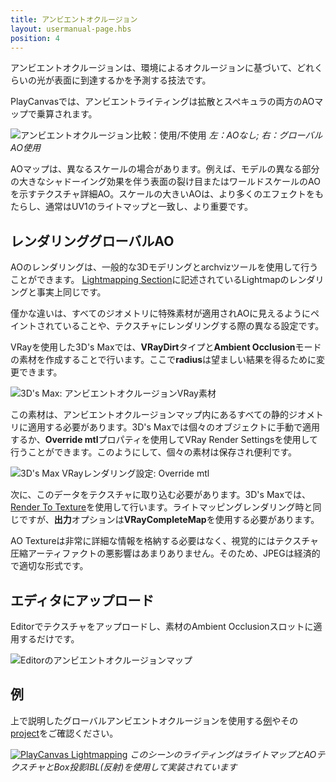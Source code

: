 ```yaml
---
title: アンビエントオクルージョン
layout: usermanual-page.hbs
position: 4
---
```


アンビエントオクルージョンは、環境によるオクルージョンに基づいて、どれくらいの光が表面に到達するかを予測する技法です。

PlayCanvasでは、アンビエントライティングは拡散とスペキュラの両方のAOマップで乗算されます。

![アンビエントオクルージョン比較：使用/不使用][4]
*左：AOなし; 右：グローバルAO使用*

AOマップは、異なるスケールの場合があります。例えば、モデルの異なる部分の大きなシャドーイング効果を伴う表面の裂け目またはワールドスケールのAOを示すテクスチャ詳細AO。スケールの大きいAOは、より多くのエフェクトをもたらし、通常はUV1のライトマップと一致し、より重要です。

## レンダリンググローバルAO

AOのレンダリングは、一般的な3Dモデリングとarchvizツールを使用して行うことができます。 [Lightmapping Section][0]に記述されているLightmapのレンダリングと事実上同じです。

僅かな違いは、すべてのジオメトリに特殊素材が適用されAOに見えるようにペイントされていることや、テクスチャにレンダリングする際の異なる設定です。

VRayを使用した3D's Maxでは、**VRayDirt**タイプと**Ambient Occlusion**モードの素材を作成することで行います。ここで**radius**は望ましい結果を得るために変更できます。

![3D's Max: アンビエントオクルージョンVRay素材][1]

この素材は、アンビエントオクルージョンマップ内にあるすべての静的ジオメトリに適用する必要があります。3D's Maxでは個々のオブジェクトに手動で適用するか、**Override mtl**プロパティを使用してVRay Render Settingsを使用して行うことができます。このようにして、個々の素材は保存され便利です。

![3D's Max VRayレンダリング設定: Override mtl][2]

次に、このデータをテクスチャに取り込む必要があります。3D's Maxでは、[Render To Texture][3]を使用して行います。ライトマッピングレンダリング時と同じですが、**出力**オプションは**VRayCompleteMap**を使用する必要があります。

AO Textureは非常に詳細な情報を格納する必要はなく、視覚的にはテクスチャ圧縮アーティファクトの悪影響はあまりありません。そのため、JPEGは経済的で適切な形式です。

## エディタにアップロード

Editorでテクスチャをアップロードし、素材のAmbient Occlusionスロットに適用するだけです。

![Editorのアンビエントオクルージョンマップ][5]

## 例

上で説明したグローバルアンビエントオクルージョンを使用する[例][6]やその[project][7]をご確認ください。

[![PlayCanvas Lightmapping][8]][6]
*このシーンのライティングはライトマップとAOテクスチャとBox投影IBL(反射)を使用して実装されています*

[0]: /user-manual/graphics/lighting/lightmapping/
[1]: /images/user-manual/graphics/lighting/lightmapping/3ds-max-ao-rendering.png
[2]: /images/user-manual/graphics/lighting/lightmapping/3ds-max-vray-override-mtl.png
[3]: /user-manual/graphics/lighting/lightmapping#render-to-texture
[4]: /images/user-manual/graphics/lighting/lightmapping/model-ao-comparison.jpg
[5]: /images/user-manual/graphics/lighting/lightmapping/editor-ao-map.png
[6]: https://playcanv.as/p/zdkARz26/
[7]: https://playcanvas.com/project/446587/overview/archviz-example
[8]: /images/user-manual/graphics/lighting/lightmapping/playcanvas-lightmapping-scene.jpg
